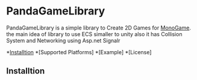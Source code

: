 ﻿# PandaGameLibrary

 PandaGameLibrary is a simple library to Create 2D Games for [MonoGame](https://monogame.net/). the main idea of library to use ECS simaller to unity also it has Collision System and Networking using Asp.net Signalr 


 *[Installtion](#Installtion)
 *[Supported Platforms]
 *[Example]
 *[License]

 ## Installtion
 
